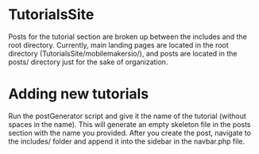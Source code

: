 # TutorialsSite
Posts for the tutorial section are broken up between the includes and the root directory. Currently, main landing pages are located in the root directory (TutorialsSite/mobilemakersio/), and posts are located in the posts/ directory just for the sake of organization.

# Adding new tutorials
Run the postGenerator script and give it the name of the tutorial (without spaces in the name). This will generate an empty skeleton file in the posts section with the name you provided. After you create the post, navigate to the includes/ folder and append it into the sidebar in the navbar.php file.
